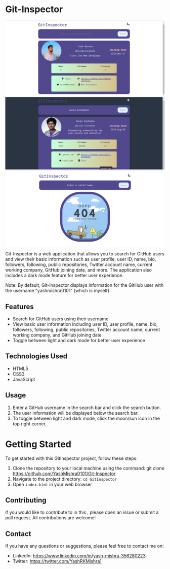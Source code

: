 # Git-Inspector

<img src="./assets/images/Screenshot (261).png">
<img src="./assets/images/Screenshot (263).png">
<img src="./assets/images/Screenshot (264).png">

Git-Inspector is a web application that allows you to search for GitHub users and view their basic information such as user profile, user ID, name, bio, followers, following, public repositories, Twitter account name, current working company, GitHub joining date, and more. The application also includes a dark mode feature for better user experience.

Note: By default, Git-Inspector displays information for the GitHub user with the username "yashmishra0101" (which is myself).

## Features

- Search for GitHub users using their username
- View basic user information including user ID, user profile, name, bio, followers, following, public repositories, Twitter account name, current working company, and GitHub joining date
- Toggle between light and dark mode for better user experience

## Technologies Used

- HTML5
- CSS3
- JavaScript

## Usage

1. Enter a GitHub username in the search bar and click the search button.
2. The user information will be displayed below the search bar.
3. To toggle between light and dark mode, click the moon/sun icon in the top right corner.

# Getting Started

To get started with this GitInspector project, follow these steps:

1. Clone the repository to your local machine using the command: git clone https://github.com/YashMishra0101/Git-Inspector
2. Navigate to the project directory: `cd GitInspector`
3. Open `index.html` in your web browser

## Contributing 

If you would like to contribute to in this , please open an issue or submit a pull request. All contributions are welcome!

## Contact 

If you have any questions or suggestions, please feel free to contact me on:

- LinkedIn: https://www.linkedin.com/in/yash-mishra-356280223
- Twitter: https://twitter.com/YashRKMishra1

